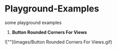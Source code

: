 # Playground-Examples
some playground examples

1. **Button Rounded Corners For Views**

![""](images/Button Rounded Corners For Views.gif)